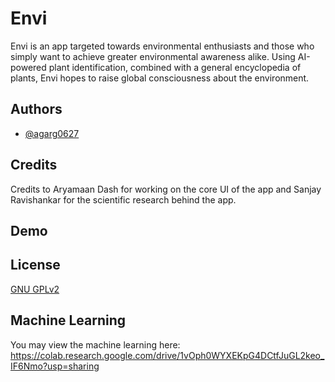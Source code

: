 
# Envi

Envi is an app targeted towards environmental enthusiasts and those who simply want to achieve greater environmental awareness alike. Using AI-powered plant identification, combined with a general encyclopedia of plants, Envi hopes to raise global consciousness about the environment.

## Authors

- [@agarg0627](https://www.github.com/agarg0627)


## Credits

Credits to Aryamaan Dash for working on the core UI of the app and Sanjay Ravishankar for the scientific research behind the app.


## Demo




## License

[GNU GPLv2](https://choosealicense.com/licenses/gpl-2.0/)


## Machine Learning

You may view the machine learning here: https://colab.research.google.com/drive/1vOph0WYXEKpG4DCtfJuGL2keo_IF6Nmo?usp=sharing
